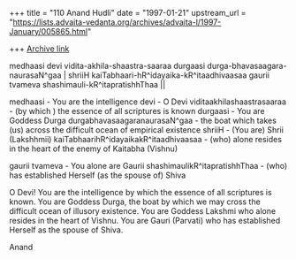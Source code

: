 +++
title = "110 Anand Hudli"
date = "1997-01-21"
upstream_url = "https://lists.advaita-vedanta.org/archives/advaita-l/1997-January/005865.html"

+++
[Archive link](https://lists.advaita-vedanta.org/archives/advaita-l/1997-January/005865.html)

medhaasi devi vidita-akhila-shaastra-saaraa
durgaasi durga-bhavasaagara-naurasaN^gaa      |
shriiH kaiTabhaari-hR^idayaika-kR^itaadhivaasaa
gaurii tvameva shashimauli-kR^itapratishhThaa ||

medhaasi - You are the intelligence
devi - O Devi
viditaakhilashaastrasaaraa - (by which ) the essence of all
                             scriptures is known
durgaasi - You are Goddess Durga
durgabhavasaagaranaurasaN^gaa - the boat which takes (us) across the
                              difficult ocean of empirical existence
shriiH - (You are) Shrii (Lakshhmii)
kaiTabhaarihR^idayaikakR^itaadhivaasaa - (who) alone resides in the
                               heart of the enemy of Kaitabha (Vishnu)

gaurii tvameva - You alone are Gaurii
shashimaulikR^itapratishhThaa - (who) has established Herself (as
                                the spouse of) Shiva


O Devi! You are the intelligence by which the essence of all scriptures
is known. You are Goddess Durga, the boat by which we may cross the
difficult ocean of illusory existence. You are Goddess Lakshmi who alone
resides in the heart of Vishnu. You are Gauri (Parvati) who has
established Herself as the spouse of Shiva.


Anand

